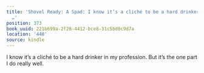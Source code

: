```yaml
---
title: 'Shovel Ready: A Spad: I know it’s a cliché to be a hard drinker in my profession.
  …'
position: 373
book_uuid: 221b699a-2f28-4412-bce8-31c5bd0c9d7a
location: '448'
source: kindle
---
```


I know it’s a cliché to be a hard drinker in my profession. But it’s the one part I do really well.